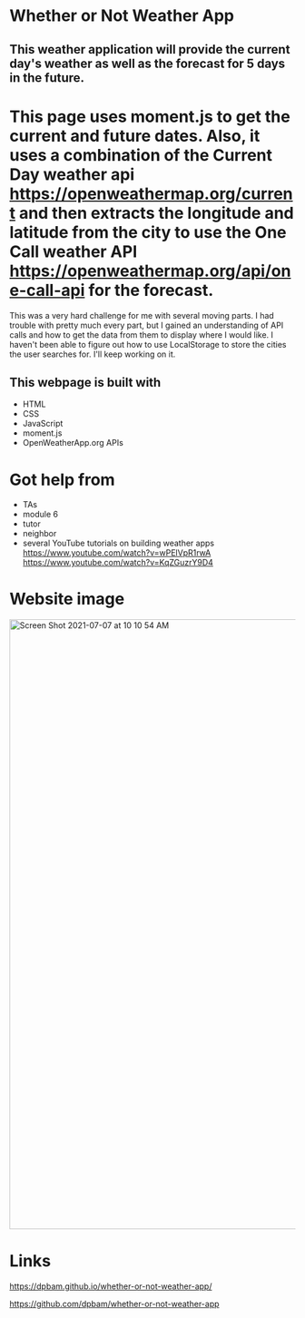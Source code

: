 # Whether or Not Weather App

## This weather application will provide the current day's weather as well as the forecast for 5 days in the future.

# This page uses moment.js to get the current and future dates. Also, it uses a combination of the Current Day weather api https://openweathermap.org/current and then extracts the longitude and latitude from the city to use the One Call weather API https://openweathermap.org/api/one-call-api for the forecast.

This was a very hard challenge for me with several moving parts. I had trouble with pretty much every part, but I gained an understanding of API calls and how to get the data from them to display where I would like. I haven't been able to figure out how to use LocalStorage to store the cities the user searches for. I'll keep working on it.

## This webpage is built with

- HTML
- CSS
- JavaScript
- moment.js
- OpenWeatherApp.org APIs

# Got help from

- TAs
- module 6
- tutor
- neighbor
- several YouTube tutorials on building weather apps
  https://www.youtube.com/watch?v=wPElVpR1rwA
  https://www.youtube.com/watch?v=KqZGuzrY9D4

# Website image

<img width="1075" alt="Screen Shot 2021-07-07 at 10 10 54 AM" src="https://user-images.githubusercontent.com/82355287/124793917-b341cb80-df0b-11eb-93ac-68e669ef15e0.png">

# Links

https://dpbam.github.io/whether-or-not-weather-app/

https://github.com/dpbam/whether-or-not-weather-app
